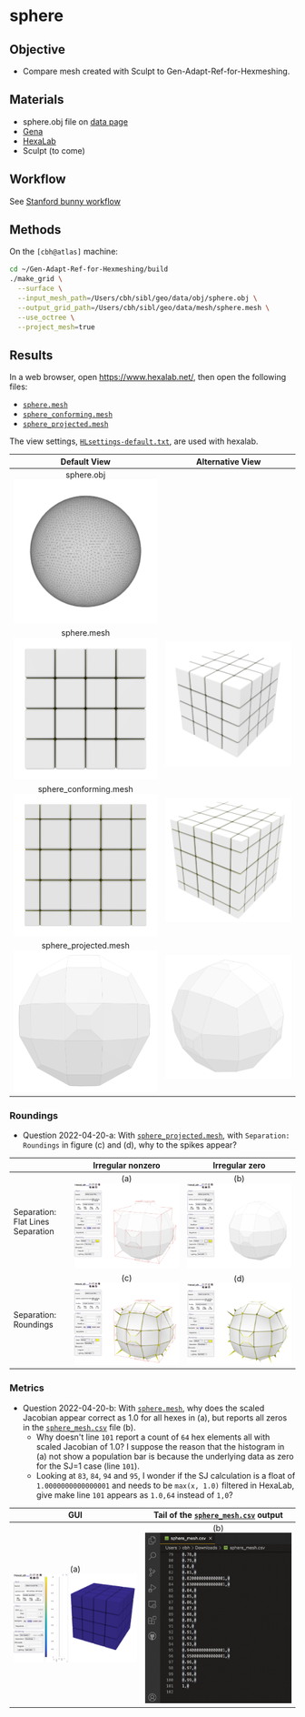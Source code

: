 
# sphere

## Objective

* Compare mesh created with Sculpt to Gen-Adapt-Ref-for-Hexmeshing.

## Materials

* sphere.obj file on [data page](../../data/obj/README.md)
* [Gena](../../doc/cinolib/gena.md)
* [HexaLab](https://www.hexalab.net)
* Sculpt (to come)

## Workflow

See [Stanford bunny workflow](https://github.com/sandialabs/sibl/blob/master/geo/doc/cinolib/bunny.md#workflow)

## Methods

On the `[cbh@atlas]` machine:

```bash
cd ~/Gen-Adapt-Ref-for-Hexmeshing/build
./make_grid \
  --surface \
  --input_mesh_path=/Users/cbh/sibl/geo/data/obj/sphere.obj \
  --output_grid_path=/Users/cbh/sibl/geo/data/mesh/sphere.mesh \
  --use_octree \
  --project_mesh=true
```

## Results

In a web browser, open https://www.hexalab.net/, then open the following files:

* [`sphere.mesh`](../../data/mesh/sphere.mesh)
* [`sphere_conforming.mesh`](../../data/mesh/sphere_conforming.mesh)
* [`sphere_projected.mesh`](../../data/mesh/sphere_projected.mesh)

The view settings,
[`HLsettings-default.txt`](fig/HLsettings-default.txt),
are used with hexalab.

| Default View | Alternative View |
|:--:|:--:|
| sphere.obj</br> <img src="../fig/sphere.png" width="300"> | |
| sphere.mesh</br> <img src="fig/sphere-default.png" width="300"> | <img src="fig/sphere-alt.png" width="300"> |
| sphere_conforming.mesh</br> <img src="fig/sphere-conforming-default.png" width="300"> | <img src="fig/sphere-conforming-alt.png" width="300"> |
| sphere_projected.mesh</br> <img src="fig/sphere-projected-default.png" width="300"> | <img src="fig/sphere-projected-alt.png" width="300"> |

### Roundings

* Question 2022-04-20-a: With [`sphere_projected.mesh`](../../data/mesh/sphere_projected.mesh), with `Separation: Roundings` in figure (c) and (d), why to the spikes appear?

| | Irregular nonzero | Irregular zero |
|:--|:--:|:--:|
| Separation: Flat Lines Separation | (a) ![](fig/sphere_projected_a.png) | (b) ![](fig/sphere_projected_b.png) | 
| Separation: Roundings | (c) ![](fig/sphere_projected_c.png) | (d) ![](fig/sphere_projected_d.png) |

### Metrics

* Question 2022-04-20-b: With [`sphere.mesh`](../../data/mesh/sphere.mesh), why does the scaled Jacobian appear correct as 1.0 for all hexes in (a), but reports all zeros in the [`sphere_mesh.csv`](fig/sphere_mesh.csv) file (b).  
  * Why doesn't line `101` report a count of `64` hex elements all with scaled Jacobian of 1.0?  I suppose the reason that the histogram in (a) not show a population bar is because the underlying data as zero for the SJ=1 case (line `101`).  
  * Looking at `83`, `84`, `94` and `95`, I wonder if the SJ calculation is a float of `1.0000000000000001` and needs to be `max(x, 1.0)` filtered in HexaLab, give make line `101` appears as `1.0,64` instead of `1,0`?

| GUI | Tail of the [`sphere_mesh.csv`](fig/sphere_mesh.csv) output |
|:--:|:--:|
| (a) ![](fig/sphere_mesh_scaled_jacobian.png)  | (b) ![](fig/sphere_mesh_csv_tail.png) |
